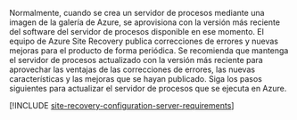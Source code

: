 
Normalmente, cuando se crea un servidor de procesos mediante una imagen de la galería de Azure, se aprovisiona con la versión más reciente del software del servidor de procesos disponible en ese momento. El equipo de Azure Site Recovery publica correcciones de errores y nuevas mejoras para el producto de forma periódica. Se recomienda que mantenga el servidor de procesos actualizado con la versión más reciente para aprovechar las ventajas de las correcciones de errores, las nuevas características y las mejoras que se hayan publicado. Siga los pasos siguientes para actualizar el servidor de procesos que se ejecuta en Azure.

[!INCLUDE [site-recovery-configuration-server-requirements](site-recovery-vmware-upgrade-process-server-internal.md)]
